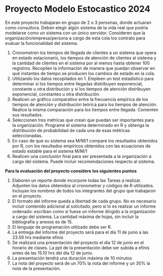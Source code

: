 # Proyecto Modelo Estocastico 2024

En este proyecto trabajaran en grupo de 2 o 3 personas, donde actuaran como consultora. Deben elegir
algún sistema de la vida real que podría modelarse como un sistema con un único servidor. Consideren
que la organización/empresa/persona a cargo de esta cola los contrato para evaluar la funcionalidad del
sistema.

1. Cronometren los tiempos de llegada de clientes a un sistema que opera en estado estacionario,
   los tiempos de atención de clientes al sistema y la cantidad de clientes en el sistema por al menos
   hasta obtener 100 registros. Recopilen la información de manera que puedan observar en qué
   instantes de tiempo se producen los cambios de estado en la cola.
2. Utilizando los datos recopilados en 1. Empleen un test estadístico para determinar si los tiempos
   entre llegadas distribuyen exponencial, constante u otra distribución y si los tiempos de atención
   distribuyen exponencial, constantes u otra distribución.
3. Realicen un gráfico comparativo entre la frecuencia empírica de los tiempos de atención y
   distribución teórica para los tiempos de atención. Realice la misma comparación para los tiempos
   entre llegada. Comenten sus resultados.
4. Seleccionen tres métricas que crean que puedan ser importantes para la organización. Programe
   el sistema determinado en R y obtenga la distribución de probabilidad de cada una de esas
   métricas seleccionadas.
5. En caso de que su sistema sea M/M/1 compare los resultados obtenidos por R, con los resultados
   empíricos obtenidos con las ecuaciones de estado estable para el sistema M/M/1
6. Realicen una conclusión final para ser presentada a la organización a cargo del sistema. Puede
   incluir recomendaciones respecto al sistema.

**Para la evaluación del proyecto considere los siguientes puntos**

1. Elaboren un reporte donde incorpore todas las Tareas a realizar. Adjunten los datos obtenidos al
   cronometrar y códigos de R utilizados. Incluyan los nombres de todos los integrantes del grupo
   que trabajaron en el proyecto.
2. El formato del informe queda a libertad de cada grupo. No es necesario incluir contenido adicional
   al solicitado, pero sí lo es realizar un informe ordenado: escriban como si fuese un informe dirigido
   a la organización a cargo del sistema. La cantidad máxima de hojas, sin incluir la bibliografía y
   anexos es de 15.
3. El lenguaje de programación utilizado debe ser R.
4. La entrega del informe del proyecto será para el día 11 de junio a las 23.59 hrs mediante efinis
5. Se realizará una presentación del proyecto el día 12 de junio en el horario de clases. La ppt de la
   presentación debe ser subida a efinis antes de las 15.10 hrs del día 12 de junio.
6. La presentación tendrá una duración máxima de 10 minutos
7. La nota del proyecto será de un 70% la nota del informe y un 30% la nota de la presentación.

